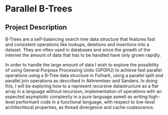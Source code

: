 Parallel B-Trees
================

## Project Description

B-Trees are a self-balancing search tree data structure that features fast and
consistent operations like lookups, deletions and insertions into a dataset.
They are often used in databases and since the growth of the internet the amount
of data that has to be handled have only grown rapidly.

In order to handle the large amount of data I wish to explore the possibility of
using General Purpose Processing Units (GPGPU) to achieve fast parallel
operations using a B-Tree data structure in Futhark, using a parallel split and
parallel join operations as described in Akhremtsev and Sanders.
In doing this, I will be exploring how to a represent recursive datastructure as
a flat array in a language without recursion, implementation of operations with
an expected asymptotic complexity in a pure language aswell as writing high-level
performant code in a functional language, with respect to low-level
architechtural properties, as thread divergence and cache coalescence.
